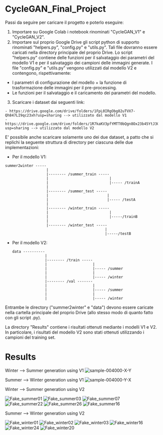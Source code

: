 # CycleGAN_Final_Project
Passi da seguire per caricare il progetto e poterlo eseguire:

  1. Importare su Google Colab i notebook rinominati "CycleGAN_V1" e "CycleGAN_V2".
  2. Importare sul proprio Google Drive gli script python di supporto rinominati "helpers.py", "config.py" e "utils.py". Tali file dovranno essere caricati nella directory principale del proprio Drive. Lo script "helpers.py" contiene delle funzioni per il salvataggio dei parametri del modello V1 e per il salvataggio dei campioni delle immagini generate. I file "config.py" e "utils.py" vengono utilizzati dal modello V2 e contengono, rispettivamente:
    
   - I parametri di configurazione del modello + la funzione di trasformazione delle immagini per il pre-processing.
   - Le funzioni per il salvataggio e il caricamento dei parametri del modello.
    
  3. Scaricare i dataset dai seguenti link:
  
    - https://drive.google.com/drive/folders/1FpL0IRgObg82uTVX7-Qh847LI9qc23xh?usp=sharing --> utilizzato dal modello V1
    - https://drive.google.com/drive/folders/1R7kaKV3pfYMTT0bQgn8Ox23b45YtJ3GC?usp=sharing --> utilizzato dal modello V2
  
   E' possibile anche scaricare solamente uno dei due dataset, a patto che si replichi la seguente struttura di directory per ciascuna delle due implementazioni:
   
   - Per il modello V1:
   
    summer2winter -----
                       |
                       |-------- /summer_train -----
                       |                            |
                       |                            |----- /trainA
                       |
                       |-------- /summer_test -----
                       |                           |
                       |                           |----- /testA
                       |            
                       |-------- /winter_train -----
                       |                            |
                       |                            |-----/trainB
                       |
                       |-------- /winter_test -----
                                                  |
                                                  |-----/testB
                                                  
  - Per il modello V2:
   
        data ----------
                       |
                       |-------- /train -----
                       |                     |
                       |                     |----- /summer
                       |                     |
                       |                     |----- /winter
                       |-------- /val -------
                       |                     |
                       |                     |----- /summer
                       |                     |
                       |                     |----- /winter
                       
 Entrambe le directory ("summer2winter" e "data") devono essere caricate nella cartella principale del proprio Drive (allo stesso modo di quanto fatto con gli script .py).
 
 
La directory "Results" contiene i risultati ottenuti mediante i modelli V1 e V2. In particolare, i risultati del modello V2 sono stati ottenuti utilizzando i campioni del training set. 
                       



# Results
Winter --> Summer generation using V1
![sample-004000-X-Y](https://user-images.githubusercontent.com/48278123/134184459-cdfb41a2-ad9e-4ded-b112-abc7da5a74b6.png)

Summer --> Winter generation using V1
![sample-004000-Y-X](https://user-images.githubusercontent.com/48278123/134184485-c1714831-6a4e-4e05-846f-c9a23608aa66.png)

Winter --> Summer generation using V2

![Fake_summer01](https://user-images.githubusercontent.com/48278123/134184669-01198b48-be4c-4817-992a-2e5877daf927.PNG)
![Fake_summer03](https://user-images.githubusercontent.com/48278123/134184683-5e265d8c-22a8-4c37-89b2-33d850b79dda.PNG)
![Fake_summer07](https://user-images.githubusercontent.com/48278123/134184705-1745374f-0b9b-487c-9296-125ff71b210a.png)
![Fake_summer22](https://user-images.githubusercontent.com/48278123/134184742-928da12a-0ea1-4f61-b12a-96fad8c71456.png)
![Fake_summer26](https://user-images.githubusercontent.com/48278123/134184781-dbd4c1da-3070-4858-9edd-a505516bc26b.png)
![Fake_summer16](https://user-images.githubusercontent.com/48278123/134185149-ff83de60-6e83-4b05-a5ad-0dbcfc97e28d.png)


Summer --> Winter generation using V2

![Fake_winter01](https://user-images.githubusercontent.com/48278123/134184922-e3653515-a12d-4dc5-8916-a609beaaade6.PNG)
![Fake_winter02](https://user-images.githubusercontent.com/48278123/134184932-73febed9-520e-4516-baa9-073eb3335ee0.PNG)
![Fake_winter03](https://user-images.githubusercontent.com/48278123/134184947-bc22f60a-a1dd-4afa-9c07-65e7c516e601.PNG)
![Fake_winter16](https://user-images.githubusercontent.com/48278123/134184967-681002c0-abc0-4ec9-acf7-b7e378141dd9.png)
![Fake_winter24](https://user-images.githubusercontent.com/48278123/134185022-546516c2-c367-4c33-96ba-1078e048a419.png)
![Fake_winter20](https://user-images.githubusercontent.com/48278123/134185196-779533b8-dcfb-420f-b190-debb9b87856a.png)









                  
